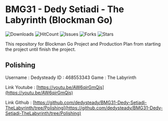 # BMG31 - Dedy Setiadi - The Labyrinth (Blockman Go)

![Downloads](https://img.shields.io/github/downloads/dedysteady/BMG31-Dedy-Setiadi-TheLabyrinth/total)
![HitCount](https://hits.dwyl.com/dedysteady/BMG31-Dedy-Setiadi-TheLabyrinth.svg?style=flat&show=unique)
![Issues](https://img.shields.io/github/issues/dedysteady/BMG31-Dedy-Setiadi-TheLabyrinth)
![Forks](https://img.shields.io/github/forks/dedysteady/BMG31-Dedy-Setiadi-TheLabyrinth)
![Stars](https://img.shields.io/github/stars/dedysteady/BMG31-Dedy-Setiadi-TheLabyrinth)

This repository for Blockman Go Project and Production Plan from starting the project until finish the project.

## Polishing

Username : Dedysteady
ID : 468553343
Game : The Labyrinth

Link Youtube : [https://youtu.be/AW6qirGmQjs](https://youtu.be/AW6qirGmQjs)

Link Github : [https://github.com/dedysteady/BMG31-Dedy-Setiadi-TheLabyrinth/tree/Polishing](https://github.com/dedysteady/BMG31-Dedy-Setiadi-TheLabyrinth/tree/Polishing)


